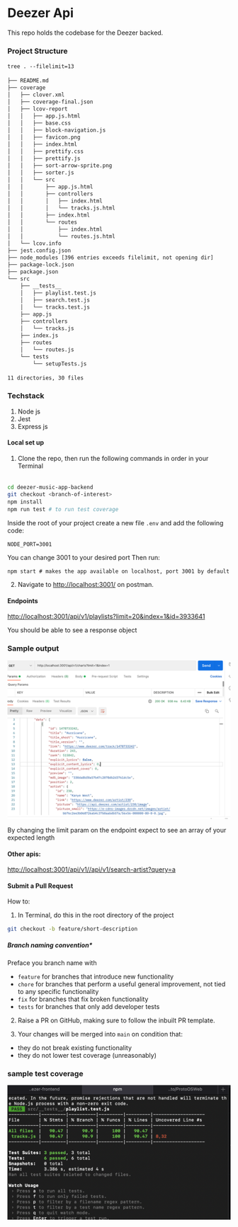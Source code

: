 # Deezer Api

This repo holds the codebase for the Deezer backed.

### Project Structure

```
tree . --filelimit=13

├── README.md
├── coverage
│   ├── clover.xml
│   ├── coverage-final.json
│   ├── lcov-report
│   │   ├── app.js.html
│   │   ├── base.css
│   │   ├── block-navigation.js
│   │   ├── favicon.png
│   │   ├── index.html
│   │   ├── prettify.css
│   │   ├── prettify.js
│   │   ├── sort-arrow-sprite.png
│   │   ├── sorter.js
│   │   └── src
│   │       ├── app.js.html
│   │       ├── controllers
│   │       │   ├── index.html
│   │       │   └── tracks.js.html
│   │       ├── index.html
│   │       └── routes
│   │           ├── index.html
│   │           └── routes.js.html
│   └── lcov.info
├── jest.config.json
├── node_modules [396 entries exceeds filelimit, not opening dir]
├── package-lock.json
├── package.json
└── src
    ├── __tests__
    │   ├── playlist.test.js
    │   ├── search.test.js
    │   └── tracks.test.js
    ├── app.js
    ├── controllers
    │   └── tracks.js
    ├── index.js
    ├── routes
    │   └── routes.js
    └── tests
        └── setupTests.js

11 directories, 30 files
```

### Techstack

1. Node js
2. Jest
3. Express js

#### Local set up

1. Clone the repo, then run the following commands in order in your Terminal


```bash

cd deezer-music-app-backend
git checkout <branch-of-interest>
npm install
npm run test # to run test coverage

```
Inside the root of your project create a new file ```.env``` and add the following code:
```
NODE_PORT=3001
```
You can change 3001 to your desired port 
Then run:
```
npm start # makes the app available on localhost, port 3001 by default

```

2. Navigate to [http://localhost:3001/](http://localhost:3001/) on postman.
#### Endpoints 
[http://localhost:3001/api/v1/playlists?limit=20&index=1&id=3933641](http://localhost:3001/api/v1/playlists?limit=20&index=1&id=3933641)

You should be able to see a response object
### Sample output
![Tests](https://github.com/titusdishon/deezer-music-app-backend/blob/main/sample-output.png)


By changing the limit param on the endpoint expect to see an array of your expected length
#### Other apis:
[http://localhost:3001/api/v1//api/v1/search-artist?query=a](http://localhost:3001/api/v1/search-artist?query=a)

#### Submit a Pull Request

How to:

1. In Terminal, do this in the root directory of the project

```bash
git checkout -b feature/short-description 
```

##### Branch naming convention\*

Preface you branch name with

- `feature` for branches that introduce new functionality
- `chore` for branches that perform a useful general improvement, not tied to any specific functionality
- `fix` for branches that fix broken functionality
- `tests` for branches that only add developer tests

2. Raise a PR on GitHub, making sure to follow the inbuilt PR template.

3. Your changes will be merged into `main` on condition that:

- they do not break existing functionality
- they do not lower test coverage (unreasonably)
### sample test coverage
![Tests](https://github.com/titusdishon/deezer-music-app-backend/blob/main/testcoverage.png)

